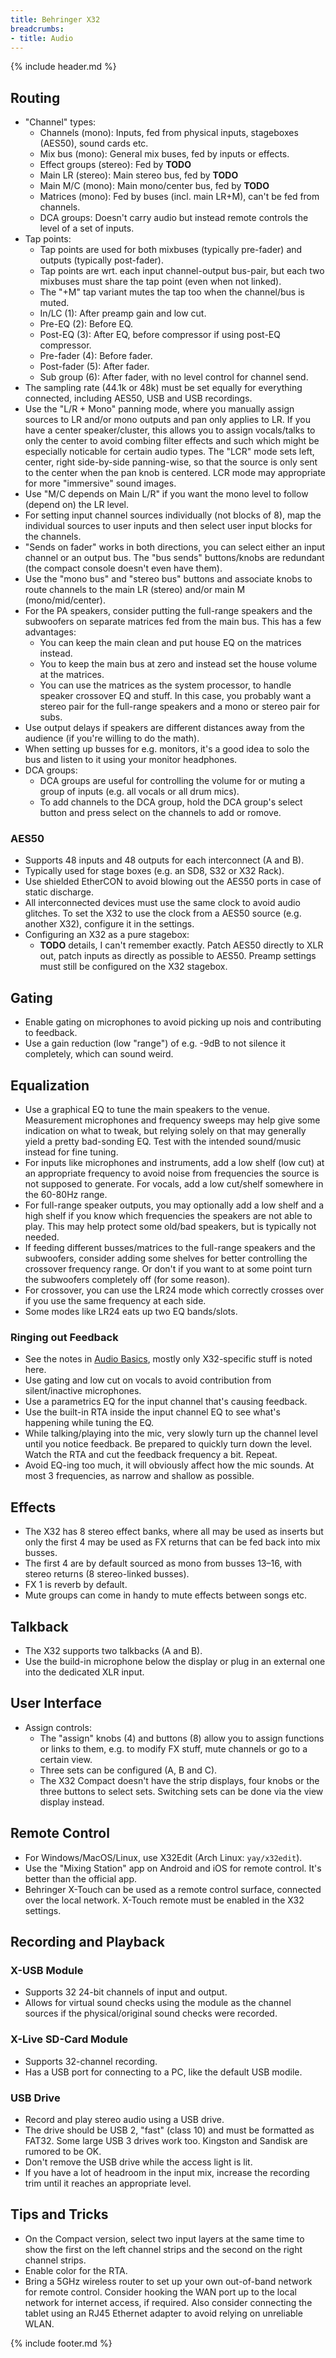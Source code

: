 ```yaml
---
title: Behringer X32
breadcrumbs:
- title: Audio
---
```

{% include header.md %}

## Routing

- "Channel" types:
    - Channels (mono): Inputs, fed from physical inputs, stageboxes (AES50), sound cards etc.
    - Mix bus (mono): General mix buses, fed by inputs or effects.
    - Effect groups (stereo): Fed by **TODO**
    - Main LR (stereo): Main stereo bus, fed by **TODO**
    - Main M/C (mono): Main mono/center bus, fed by **TODO**
    - Matrices (mono): Fed by buses (incl. main LR+M), can't be fed from channels.
    - DCA groups: Doesn't carry audio but instead remote controls the level of a set of inputs.
- Tap points:
    - Tap points are used for both mixbuses (typically pre-fader) and outputs (typically post-fader).
    - Tap points are wrt. each input channel-output bus-pair, but each two mixbuses must share the tap point (even when not linked).
    - The "+M" tap variant mutes the tap too when the channel/bus is muted.
    - In/LC (1): After preamp gain and low cut.
    - Pre-EQ (2): Before EQ.
    - Post-EQ (3): After EQ, before compressor if using post-EQ compressor.
    - Pre-fader (4): Before fader.
    - Post-fader (5): After fader.
    - Sub group (6): After fader, with no level control for channel send.
- The sampling rate (44.1k or 48k) must be set equally for everything connected, including AES50, USB and USB recordings.
- Use the "L/R + Mono" panning mode, where you manually assign sources to LR and/or mono outputs and pan only applies to LR. If you have a center speaker/cluster, this allows you to assign vocals/talks to only the center to avoid combing filter effects and such which might be especially noticable for certain audio types. The "LCR" mode sets left, center, right side-by-side panning-wise, so that the source is only sent to the center when the pan knob is centered. LCR mode may appropriate for more "immersive" sound images.
- Use "M/C depends on Main L/R" if you want the mono level to follow (depend on) the LR level.
- For setting input channel sources individually (not blocks of 8), map the individual sources to user inputs and then select user input blocks for the channels.
- "Sends on fader" works in both directions, you can select either an input channel or an output bus. The "bus sends" buttons/knobs are redundant (the compact console doesn't even have them).
- Use the "mono bus" and "stereo bus" buttons and associate knobs to route channels to the main LR (stereo) and/or main M (mono/mid/center).
- For the PA speakers, consider putting the full-range speakers and the subwoofers on separate matrices fed from the main bus. This has a few advantages:
    - You can keep the main clean and put house EQ on the matrices instead.
    - You to keep the main bus at zero and instead set the house volume at the matrices.
    - You can use the matrices as the system processor, to handle speaker crossover EQ and stuff. In this case, you probably want a stereo pair for the full-range speakers and a mono or stereo pair for subs.
- Use output delays if speakers are different distances away from the audience (if you're willing to do the math).
- When setting up busses for e.g. monitors, it's a good idea to solo the bus and listen to it using your monitor headphones.
- DCA groups:
    - DCA groups are useful for controlling the volume for or muting a group of inputs (e.g. all vocals or all drum mics).
    - To add channels to the DCA group, hold the DCA group's select button and press select on the channels to add or romove.

### AES50

- Supports 48 inputs and 48 outputs for each interconnect (A and B).
- Typically used for stage boxes (e.g. an SD8, S32 or X32 Rack).
- Use shielded EtherCON to avoid blowing out the AES50 ports in case of static discharge.
- All interconnected devices must use the same clock to avoid audio glitches. To set the X32 to use the clock from a AES50 source (e.g. another X32), configure it in the settings.
- Configuring an X32 as a pure stagebox:
    - **TODO** details, I can't remember exactly. Patch AES50 directly to XLR out, patch inputs as directly as possible to AES50. Preamp settings must still be configured on the X32 stagebox.

## Gating

- Enable gating on microphones to avoid picking up nois and contributing to feedback.
- Use a gain reduction (low "range") of e.g. -9dB to not silence it completely, which can sound weird.

## Equalization

- Use a graphical EQ to tune the main speakers to the venue. Measurement microphones and frequency sweeps may help give some indication on what to tweak, but relying solely on that may generally yield a pretty bad-sonding EQ. Test with the intended sound/music instead for fine tuning.
- For inputs like microphones and instruments, add a low shelf (low cut) at an appropriate frequency to avoid noise from frequencies the source is not supposed to generate. For vocals, add a low cut/shelf somewhere in the 60-80Hz range.
- For full-range speaker outputs, you may optionally add a low shelf and a high shelf if you know which frequencies the speakers are not able to play. This may help protect some old/bad speakers, but is typically not needed.
- If feeding different busses/matrices to the full-range speakers and the subwoofers, consider adding some shelves for better controlling the crossover frequency range. Or don't if you want to at some point turn the subwoofers completely off (for some reason).
- For crossover, you can use the LR24 mode which correctly crosses over if you use the same frequency at each side.
- Some modes like LR24 eats up two EQ bands/slots.

### Ringing out Feedback

- See the notes in [Audio Basics](/audio/audio-basics/), mostly only X32-specific stuff is noted here.
- Use gating and low cut on vocals to avoid contribution from silent/inactive microphones.
- Use a parametrics EQ for the input channel that's causing feedback.
- Use the built-in RTA inside the input channel EQ to see what's happening while tuning the EQ.
- While talking/playing into the mic, very slowly turn up the channel level until you notice feedback. Be prepared to quickly turn down the level. Watch the RTA and cut the feedback frequency a bit. Repeat.
- Avoid EQ-ing too much, it will obviously affect how the mic sounds. At most 3 frequencies, as narrow and shallow as possible.

## Effects

- The X32 has 8 stereo effect banks, where all may be used as inserts but only the first 4 may be used as FX returns that can be fed back into mix busses.
- The first 4 are by default sourced as mono from busses 13–16, with stereo returns (8 stereo-linked busses).
- FX 1 is reverb by default.
- Mute groups can come in handy to mute effects between songs etc.

## Talkback

- The X32 supports two talkbacks (A and B).
- Use the build-in microphone below the display or plug in an external one into the dedicated XLR input.

## User Interface

- Assign controls:
    - The "assign" knobs (4) and buttons (8) allow you to assign functions or links to them, e.g. to modify FX stuff, mute channels or go to a certain view.
    - Three sets can be configured (A, B and C).
    - The X32 Compact doesn't have the strip displays, four knobs or the three buttons to select sets. Switching sets can be done via the view display instead.

## Remote Control

- For Windows/MacOS/Linux, use X32Edit (Arch Linux: `yay/x32edit`).
- Use the "Mixing Station" app on Android and iOS for remote control. It's better than the official app.
- Behringer X-Touch can be used as a remote control surface, connected over the local network. X-Touch remote must be enabled in the X32 settings.

## Recording and Playback

### X-USB Module

- Supports 32 24-bit channels of input and output.
- Allows for virtual sound checks using the module as the channel sources if the physical/original sound checks were recorded.

### X-Live SD-Card Module

- Supports 32-channel recording.
- Has a USB port for connecting to a PC, like the default USB modile.

### USB Drive

- Record and play stereo audio using a USB drive.
- The drive should be USB 2, "fast" (class 10) and must be formatted as FAT32. Some large USB 3 drives work too. Kingston and Sandisk are rumored to be OK.
- Don't remove the USB drive while the access light is lit.
- If you have a lot of headroom in the input mix, increase the recording trim until it reaches an appropriate level.

## Tips and Tricks

- On the Compact version, select two input layers at the same time to show the first on the left channel strips and the second on the right channel strips.
- Enable color for the RTA.
- Bring a 5GHz wireless router to set up your own out-of-band network for remote control. Consider hooking the WAN port up to the local network for internet access, if required. Also consider connecting the tablet using an RJ45 Ethernet adapter to avoid relying on unreliable WLAN.

{% include footer.md %}
